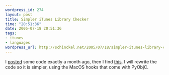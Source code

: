 ```yaml
--- 
wordpress_id: 274
layout: post
title: Simpler iTunes Library Checker
time: "20:51:36"
date: 2005-07-18 20:51:36
tags: 
- itunes
- languages
wordpress_url: http://schinckel.net/2005/07/18/simpler-itunes-library-checker/
---
```

I [posted][1] some code exactly a month ago, then I find [this][2]. I will rewrite the code so it is simpler, using the MacOS hooks that come with PyObjC. 

   [1]: http://schinckel.net/2005/06/18/itunes-shared-library-checker/
   [2]: http://bob.pythonmac.org/archives/2005/07/18/airport-express-hates-me/

